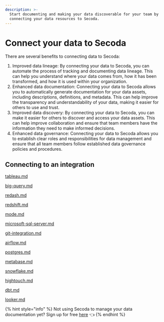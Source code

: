 ```yaml
---
description: >-
  Start documenting and making your data discoverable for your team by
  connecting your data resources to Secoda.
---
```


# Connect your data to Secoda

There are several benefits to connecting data to Secoda:

1. Improved data lineage: By connecting your data to Secoda, you can automate the process of tracking and documenting data lineage. This can help you understand where your data comes from, how it has been transformed, and how it is used within your organization.
2. Enhanced data documentation: Connecting your data to Secoda allows you to automatically generate documentation for your data assets, including descriptions, definitions, and metadata. This can help improve the transparency and understandability of your data, making it easier for others to use and trust.
3. Improved data discovery: By connecting your data to Secoda, you can make it easier for others to discover and access your data assets. This can help improve collaboration and ensure that team members have the information they need to make informed decisions.
4. Enhanced data governance: Connecting your data to Secoda allows you to establish clear roles and responsibilities for data management and ensure that all team members follow established data governance policies and procedures.

## Connecting to an integration

[tableau.md](../integrations/tableau-integration/tableau.md "mention")

[big-query.md](../integrations/bigquery-integration/big-query.md "mention")

[redash.md](../integrations/redash.md "mention")

[redshift.md](../integrations/redshift-integration/redshift.md "mention")

[mode.md](../integrations/mode.md "mention")

[microsoft-sql-server.md](../integrations/microsoft-sql-server.md "mention")

[git-integration.md](../integrations/git-integration.md "mention")

[airflow.md](../integrations/airflow.md "mention")

[postgres.md](../integrations/postgres-integration/postgres.md "mention")

[metabase.md](../integrations/metabase.md "mention")

[snowflake.md](../integrations/snowflake-integration/snowflake.md "mention")

[hightouch.md](../integrations/hightouch.md "mention")

[dbt.md](../integrations/dbt.md "mention")

[looker.md](../integrations/looker-integration/looker.md "mention")

{% hint style="info" %}
Not using Secoda to manage your data documentation yet? Sign up for free [here](https://app.secoda.co/) 👈
{% endhint %}
